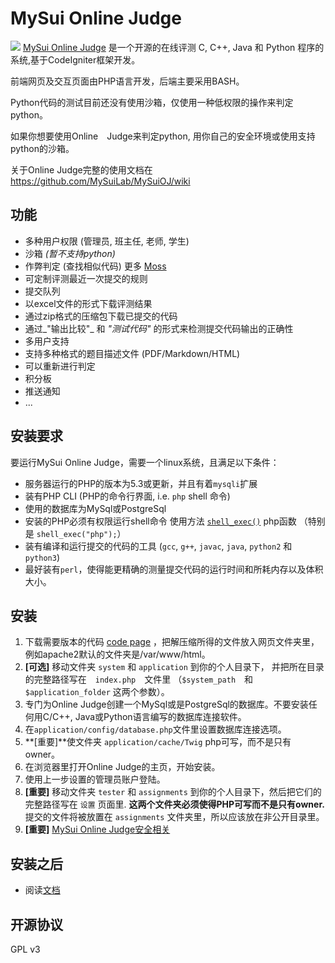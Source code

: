 # MySui Online Judge

![](http://p1.bpimg.com/4851/2ccddefb5f901956.png)
[MySui Online Judge](https://github.com/MySuiLab/MySuiOJ) 是一个开源的在线评测 C, C++, Java 和
Python 程序的系统,基于CodeIgniter框架开发。

前端网页及交互页面由PHP语言开发，后端主要采用BASH。

Python代码的测试目前还没有使用沙箱，仅使用一种低权限的操作来判定python。

如果你想要使用Online　Judge来判定python, 用你自己的安全环境或使用支持python的沙箱。

关于Online Judge完整的使用文档在 https://github.com/MySuiLab/MySuiOJ/wiki

## 功能
  * 多种用户权限 (管理员, 班主任, 老师, 学生)
  * 沙箱 _(暂不支持python)_
  * 作弊判定 (查找相似代码) 更多 [Moss](http://theory.stanford.edu/~aiken/moss/)
  * 可定制评测最近一次提交的规则
  * 提交队列
  * 以excel文件的形式下载评测结果
  * 通过zip格式的压缩包下载已提交的代码
  * 通过_"输出比较"_ 和 _"测试代码"_ 的形式来检测提交代码输出的正确性
  * 多用户支持
  * 支持多种格式的题目描述文件 (PDF/Markdown/HTML)
  * 可以重新进行判定
  * 积分板
  * 推送通知
  * ...

## 安装要求

要运行MySui Online Judge，需要一个linux系统，且满足以下条件：

  * 服务器运行的PHP的版本为5.3或更新，并且有着`mysqli`扩展
  * 装有PHP CLI (PHP的命令行界面, i.e. `php` shell 命令)
  * 使用的数据库为MySql或PostgreSql
  * 安装的PHP必须有权限运行shell命令 使用方法 [`shell_exec()`](http://www.php.net/manual/en/function.shell-exec.php) php函数 （特别是 `shell_exec("php");`）
  * 装有编译和运行提交的代码的工具 (`gcc`, `g++`, `javac`, `java`, `python2` 和 `python3`)
  * 最好装有`perl`，使得能更精确的测量提交代码的运行时间和所耗内存以及体积大小。

## 安装

  1. 下载需要版本的代码 [code page](https://github.com/MySuiLab/MySuiOJ/releases) ，把解压缩所得的文件放入网页文件夹里，例如apache2默认的文件夹是/var/www/html。
  2. **[可选]** 移动文件夹 `system` 和 `application` 到你的个人目录下， 并把所在目录的完整路径写在　`index.php`　文件里 （`$system_path`　和　`$application_folder` 这两个参数）。
  3. 专门为Online Judge创建一个MySql或是PostgreSql的数据库。不要安装任何用C/C++, Java或Python语言编写的数据库连接软件。
  4. 在`application/config/database.php`文件里设置数据库连接选项。
  5. **[重要]**使文件夹 `application/cache/Twig` php可写，而不是只有owner。
  6. 在浏览器里打开Online Judge的主页，开始安装。
  7. 使用上一步设置的管理员账户登陆。
  8. **[重要]** 移动文件夹 `tester` 和 `assignments` 到你的个人目录下，然后把它们的完整路径写在 `设置` 页面里. **这两个文件夹必须使得PHP可写而不是只有owner.** 提交的文件将被放置在 `assignments` 文件夹里，所以应该放在非公开目录里。
  9. **[重要]** [MySui Online Judge安全相关](https://github.com/MySuiLab/MySuiOJ/wiki)

## 安装之后

  * 阅读[文档](https://github.com/MySuiLab/MySuiOJ/wiki)

## 开源协议

GPL v3
